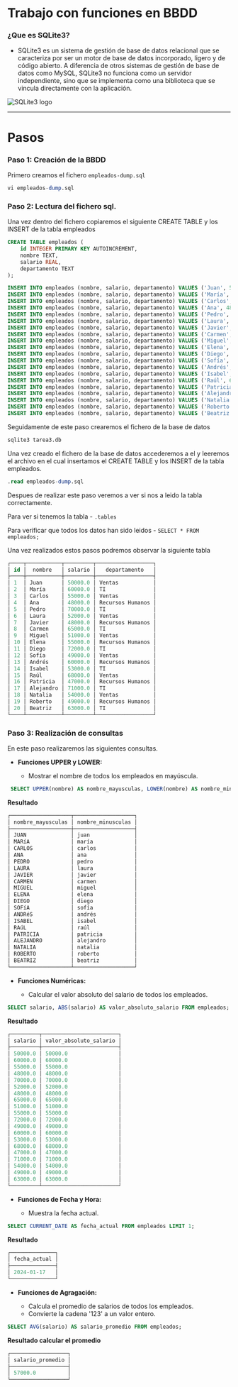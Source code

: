 # Trabajo con funciones en BBDD

### ¿Que es SQLite3?

- SQLite3 es un sistema de gestión de base de datos relacional que se caracteriza por ser un motor de base de datos incorporado, ligero y de código abierto. A diferencia de otros sistemas de gestión de base de datos como MySQL, SQLite3 no funciona como un servidor independiente, sino que se implementa como una biblioteca que se vincula directamente con la  aplicación.

![SQLite3 logo](https://github.com/aaronalvrod/BBDD./assets/147527842/66e6aecb-6d3f-4a2c-b845-6059ccd59596)

---

# Pasos

### Paso 1: Creación de la BBDD

Primero creamos el fichero `empleados-dump.sql`

``` sql
vi empleados-dump.sql
```

### Paso 2: Lectura del fichero sql.

Una vez dentro del fichero copiaremos el siguiente CREATE TABLE y los INSERT de la tabla empleados

``` sql
CREATE TABLE empleados (
    id INTEGER PRIMARY KEY AUTOINCREMENT,
    nombre TEXT,
    salario REAL,
    departamento TEXT
);

INSERT INTO empleados (nombre, salario, departamento) VALUES ('Juan', 50000, 'Ventas');
INSERT INTO empleados (nombre, salario, departamento) VALUES ('María', 60000, 'TI');
INSERT INTO empleados (nombre, salario, departamento) VALUES ('Carlos', 55000, 'Ventas');
INSERT INTO empleados (nombre, salario, departamento) VALUES ('Ana', 48000, 'Recursos Humanos');
INSERT INTO empleados (nombre, salario, departamento) VALUES ('Pedro', 70000, 'TI');
INSERT INTO empleados (nombre, salario, departamento) VALUES ('Laura', 52000, 'Ventas');
INSERT INTO empleados (nombre, salario, departamento) VALUES ('Javier', 48000, 'Recursos Humanos');
INSERT INTO empleados (nombre, salario, departamento) VALUES ('Carmen', 65000, 'TI');
INSERT INTO empleados (nombre, salario, departamento) VALUES ('Miguel', 51000, 'Ventas');
INSERT INTO empleados (nombre, salario, departamento) VALUES ('Elena', 55000, 'Recursos Humanos');
INSERT INTO empleados (nombre, salario, departamento) VALUES ('Diego', 72000, 'TI');
INSERT INTO empleados (nombre, salario, departamento) VALUES ('Sofía', 49000, 'Ventas');
INSERT INTO empleados (nombre, salario, departamento) VALUES ('Andrés', 60000, 'Recursos Humanos');
INSERT INTO empleados (nombre, salario, departamento) VALUES ('Isabel', 53000, 'TI');
INSERT INTO empleados (nombre, salario, departamento) VALUES ('Raúl', 68000, 'Ventas');
INSERT INTO empleados (nombre, salario, departamento) VALUES ('Patricia', 47000, 'Recursos Humanos');
INSERT INTO empleados (nombre, salario, departamento) VALUES ('Alejandro', 71000, 'TI');
INSERT INTO empleados (nombre, salario, departamento) VALUES ('Natalia', 54000, 'Ventas');
INSERT INTO empleados (nombre, salario, departamento) VALUES ('Roberto', 49000, 'Recursos Humanos');
INSERT INTO empleados (nombre, salario, departamento) VALUES ('Beatriz', 63000, 'TI');
```

Seguidamente de este paso crearemos el fichero de la base de datos

``` sql
sqlite3 tarea3.db
```

Una vez creado el fichero de la base de datos accederemos a el y leeremos el archivo en el cual insertamos el CREATE TABLE y los INSERT de la tabla empleados.

``` sql
.read empleados-dump.sql
```

Despues de realizar este paso veremos a ver si nos a leido la tabla correctamente.

Para ver si tenemos la tabla - `.tables` 

Para verificar que todos los datos han sido leidos - `SELECT * FROM empleados;`

Una vez realizados estos pasos podremos observar la siguiente tabla

``` sql
┌────┬───────────┬─────────┬──────────────────┐
│ id │  nombre   │ salario │   departamento   │
├────┼───────────┼─────────┼──────────────────┤
│ 1  │ Juan      │ 50000.0 │ Ventas           │
│ 2  │ María     │ 60000.0 │ TI               │
│ 3  │ Carlos    │ 55000.0 │ Ventas           │
│ 4  │ Ana       │ 48000.0 │ Recursos Humanos │
│ 5  │ Pedro     │ 70000.0 │ TI               │
│ 6  │ Laura     │ 52000.0 │ Ventas           │
│ 7  │ Javier    │ 48000.0 │ Recursos Humanos │
│ 8  │ Carmen    │ 65000.0 │ TI               │
│ 9  │ Miguel    │ 51000.0 │ Ventas           │
│ 10 │ Elena     │ 55000.0 │ Recursos Humanos │
│ 11 │ Diego     │ 72000.0 │ TI               │
│ 12 │ Sofía     │ 49000.0 │ Ventas           │
│ 13 │ Andrés    │ 60000.0 │ Recursos Humanos │
│ 14 │ Isabel    │ 53000.0 │ TI               │
│ 15 │ Raúl      │ 68000.0 │ Ventas           │
│ 16 │ Patricia  │ 47000.0 │ Recursos Humanos │
│ 17 │ Alejandro │ 71000.0 │ TI               │
│ 18 │ Natalia   │ 54000.0 │ Ventas           │
│ 19 │ Roberto   │ 49000.0 │ Recursos Humanos │
│ 20 │ Beatriz   │ 63000.0 │ TI               │
└────┴───────────┴─────────┴──────────────────┘
```

### Paso 3: Realización de consultas

En este paso realizaremos las siguientes consultas.

- **Funciones UPPER y LOWER:**

    - Mostrar el nombre de todos los empleados en mayúscula.

```sql
 SELECT UPPER(nombre) AS nombre_mayusculas, LOWER(nombre) AS nombre_minusculas FROM empleados;
  ```
**Resultado**

``` sql
┌───────────────────┬───────────────────┐
│ nombre_mayusculas │ nombre_minusculas │
├───────────────────┼───────────────────┤
│ JUAN              │ juan              │
│ MARíA             │ maría             │
│ CARLOS            │ carlos            │
│ ANA               │ ana               │
│ PEDRO             │ pedro             │
│ LAURA             │ laura             │
│ JAVIER            │ javier            │
│ CARMEN            │ carmen            │
│ MIGUEL            │ miguel            │
│ ELENA             │ elena             │
│ DIEGO             │ diego             │
│ SOFíA             │ sofía             │
│ ANDRéS            │ andrés            │
│ ISABEL            │ isabel            │
│ RAúL              │ raúl              │
│ PATRICIA          │ patricia          │
│ ALEJANDRO         │ alejandro         │
│ NATALIA           │ natalia           │
│ ROBERTO           │ roberto           │
│ BEATRIZ           │ beatriz           │
└───────────────────┴───────────────────┘
```

- **Funciones Numéricas:**

    - Calcular el valor absoluto del salario de todos los empleados.

``` sql
SELECT salario, ABS(salario) AS valor_absoluto_salario FROM empleados;
```
**Resultado**

``` sql
┌─────────┬────────────────────────┐
│ salario │ valor_absoluto_salario │
├─────────┼────────────────────────┤
│ 50000.0 │ 50000.0                │
│ 60000.0 │ 60000.0                │
│ 55000.0 │ 55000.0                │
│ 48000.0 │ 48000.0                │
│ 70000.0 │ 70000.0                │
│ 52000.0 │ 52000.0                │
│ 48000.0 │ 48000.0                │
│ 65000.0 │ 65000.0                │
│ 51000.0 │ 51000.0                │
│ 55000.0 │ 55000.0                │
│ 72000.0 │ 72000.0                │
│ 49000.0 │ 49000.0                │
│ 60000.0 │ 60000.0                │
│ 53000.0 │ 53000.0                │
│ 68000.0 │ 68000.0                │
│ 47000.0 │ 47000.0                │
│ 71000.0 │ 71000.0                │
│ 54000.0 │ 54000.0                │
│ 49000.0 │ 49000.0                │
│ 63000.0 │ 63000.0                │
└─────────┴────────────────────────┘
```

- **Funciones de Fecha y Hora:**

    - Muestra la fecha actual.

``` sql
SELECT CURRENT_DATE AS fecha_actual FROM empleados LIMIT 1;
```

**Resultado**

``` sql
┌──────────────┐
│ fecha_actual │
├──────────────┤
│ 2024-01-17   │
└──────────────┘
```

- **Funciones de Agragación:**

    - Calcula el promedio de salarios de todos los empleados.
    - Convierte la cadena '123' a un valor entero.

``` sql
SELECT AVG(salario) AS salario_promedio FROM empleados;
```

**Resultado calcular el promedio**

``` sql
┌──────────────────┐
│ salario_promedio │
├──────────────────┤
│ 57000.0          │
└──────────────────┘
```



